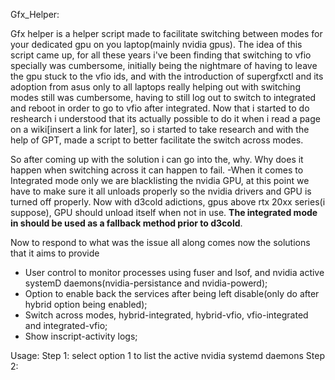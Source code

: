 Gfx_Helper:

Gfx helper is a helper script made to facilitate switching between modes for your dedicated gpu on you laptop(mainly nvidia gpus). The idea of this script came up, for all these years i've been finding that switching to
vfio specially was cumbersome, initially being the nightmare of having to leave the gpu stuck to the vfio ids, and with the introduction of supergfxctl and its adoption from asus only to all laptops really helping out 
with switching modes still was cumbersome, having to still log out to switch to integrated and reboot in order to go to vfio after integrated.
Now that i started to do reshearch i understood that its actually possible to do it when i read a page on a wiki[insert a link for later], so i started to take research and with the help of GPT, made a script to better
facilitate the switch across modes.

So after coming up with the solution i can go into the, why. Why does it happen when switching across it can happen to fail.
-When it comes to Integrated mode only we are blacklisting the nvidia GPU, at this point we have to make sure it all unloads properly so the nvidia drivers and GPU is turned off properly. Now with d3cold adictions, gpus 
above rtx 20xx series(i suppose), GPU should unload itself when not in use. **The integrated mode in should be used as a fallback method prior to d3cold**. 

Now to respond to what was the issue all along comes now the solutions that it aims to provide
- User control to monitor processes using fuser and lsof, and nvidia active systemD daemons(nvidia-persistance and nvidia-powerd);
- Option to enable back the services after being left disable(only do after hybrid option being enabled);
- Switch across modes, hybrid-integrated, hybrid-vfio, vfio-integrated and integrated-vfio;
- Show inscript-activity logs;

Usage:
Step 1: select option 1 to list the active nvidia systemd daemons
Step 2: 

